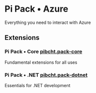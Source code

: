 # Pi Pack • Azure

Everything you need to interact with Azure

## Extensions

### Pi Pack • Core [pibcht.pack-core](https://marketplace.visualstudio.com/items?itemName=pibcht.pack-core)

Fundamental extensions for all uses

### Pi Pack • .NET [pibcht.pack-dotnet](https://marketplace.visualstudio.com/items?itemName=pibcht.pack-dotnet)

Essentials for .NET development

